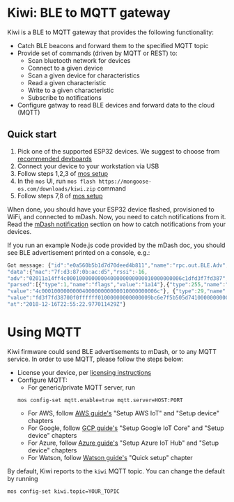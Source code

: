 # Kiwi: BLE to MQTT gateway

Kiwi is a BLE to MQTT gateway that provides the following functionality:

- Catch BLE beacons and forward them to the specified MQTT topic
- Provide set of commands (driven by MQTT or REST) to:
    * Scan bluetooth network for devices
    * Connect to a given device
    * Scan a given device for characteristics
    * Read a given characteristic
    * Write to a given characteristic
    * Subscribe to notifications
- Configure gatway to read BLE devices and forward data to the cloud (MQTT)

## Quick start

1. Pick one of the supported ESP32 devices. We suggest to choose from [recommended devboards](/docs/quicktart/devboards.md)
2. Connect your device to your workstation via USB
3. Follow steps 1,2,3 of [mos setup](https://mongoose-os.com/docs/quickstart/setup.md)
4. In the `mos` UI, run `mos flash https://mongoose-os.com/downloads/kiwi.zip` command
5. Follow steps 7,8 of [mos setup](https://mongoose-os.com/docs/quickstart/setup.md)

When done, you should have your ESP32 device flashed, provisioned to WiFi,
and connected to mDash. Now, you need to catch notifications from it.
Read the [mDash notification](/docs/mdash/notifications.md) section on how
to catch notifications from your devices.

If you run an example Node.js code provided by the mDash doc, you should
see BLE advertisement printed on a console, e.g.:

```javascript
Got message: {"id":"e0a560b5b1d7d70deed4b811","name":"rpc.out.BLE.Adv",
"data":{"mac":"7f:d3:87:0b:ac:d5","rssi":-16,
"adv":"02011a14ff4c0001000000000400000000000010000000006c1dfd3f7fd387",
"parsed":[{"type":1,"name":"flags","value":"1a14"},{"type":255,"name":"manufacturer_specific_data",
"value":"4c0001000000000400000000000010000000006c"}, {"type":29,"name":"paring_rand_256",
"value":"fd3f7fd38700f0ffffff01000000000000009bc6e7f5b505d74100000000000000008c1dfd3f841dfd3f06000000848e0f40b0f4fd3f00000000333930313036fd3f991dfd3f5492fd3f00000000a81dfd3f00000000000000007270633f281efd3f70c10e404cc10e402cc1"}]},
"at":"2018-12-16T22:55:22.977011429Z"}
```

# Using MQTT

Kiwi firmware could send BLE advertisements to mDash, or to any MQTT service.
In order to use MQTT, please follow the steps below:

- License your device, per [licensing instructions](/docs/mos/userguide/licensing.md)
- Configure MQTT:
   - For generic/private MQTT server, run
   ```
   mos config-set mqtt.enable=true mqtt.server=HOST:PORT
   ```
   - For AWS, follow [AWS guide's](/docs/quickstart/cloud/aws.md) "Setup AWS IoT" and "Setup device" chapters
   - For Google, follow [GCP guide's](/docs/quickstart/cloud/gcp.md) "Setup Google IoT Core" and "Setup device" chapters
   - For Azure, follow [Azure guide's](/docs/quickstart/cloud/azure.md) "Setup Azure IoT Hub" and "Setup device" chapters
   - For Watson, follow [Watson guide's](/docs/quickstart/cloud/watson.md) "Quick setup" chapter

By default, Kiwi reports to the `kiwi` MQTT topic. You can change the default
by running

```
mos config-set kiwi.topic=YOUR_TOPIC
```
